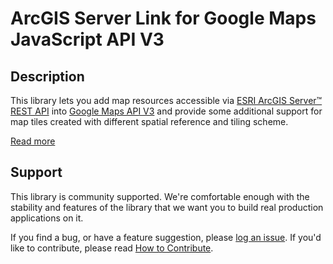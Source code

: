 ArcGIS Server Link for Google Maps JavaScript API V3
====================================================

## Description

This library lets you add map resources accessible via [ESRI ArcGIS Server™ REST API][esri] into [Google Maps API V3][api] and provide some additional support for map tiles created with different spatial reference and tiling scheme.

[Read more][more]

## Support

This library is community supported. We're comfortable enough with the stability and features of
the library that we want you to build real production applications on it.

If you find a bug, or have a feature suggestion, please [log an issue][issues]. If you'd like to
contribute, please read [How to Contribute][contrib].

[esri]: http://sampleserver3.arcgisonline.com/ArcGIS/SDK/REST/index.html
[api]: https://developers.google.com/maps/documentation/javascript/tutorial
[issues]: https://github.com/googlemaps/v3-utility-library/issues
[contrib]: https://github.com/googlemaps/v3-utility-library/blob/master/archive/arcgislink/CONTRIB.md
[more]: http://htmlpreview.github.io/?https://github.com/googlemaps/v3-utility-library/blob/master/archive/arcgislink/docs/reference.html